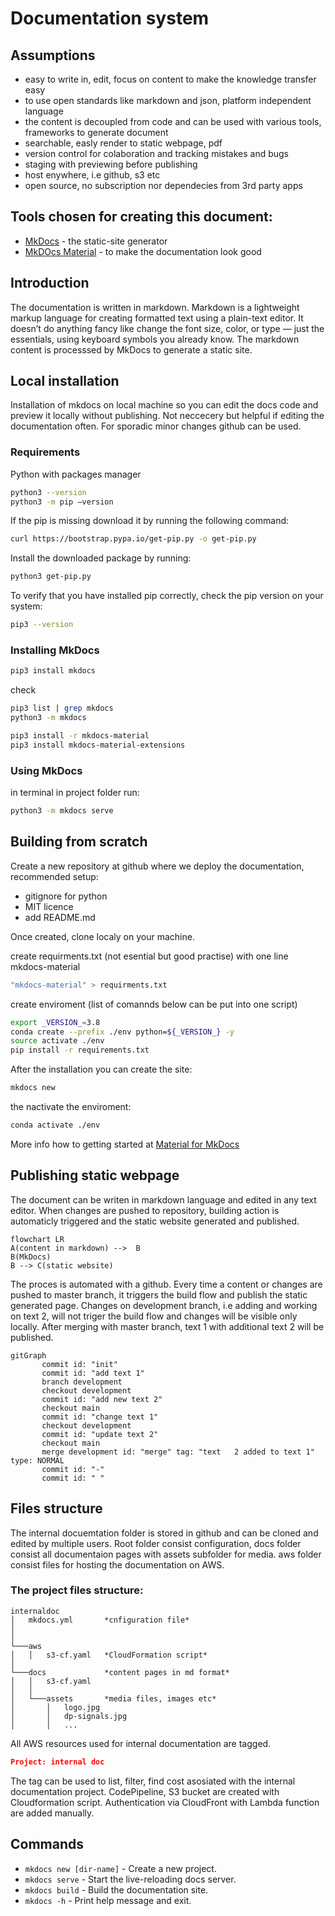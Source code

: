 
# Documentation system

## Assumptions

- easy to write in, edit, focus on content to make the knowledge transfer easy
- to use open standards like markdown and json, platform independent language
- the content is decoupled from code and can be used with various tools, frameworks to generate document
- searchable, easly render to static webpage, pdf
- version control for colaboration and tracking mistakes and bugs
- staging with previewing before publishing
- host enywhere, i.e github, s3 etc
- open source, no subscription nor dependecies from 3rd party apps

## Tools chosen for creating this document:

- [MkDocs](https://www.mkdocs.org) - the static-site generator
- [MkDOcs Material](https://squidfunk.github.io/mkdocs-material/) - to make the documentation look good
<!-- TODO add {:target="_blank"} -->

<!-- ## Todo list
- [ ] add step by step instruction to set the mkdosc + material up
- [ ] test autodeployment to s3
- [ ] copy some skycharge docs for reference
- [X] test mermaid and others adds on -->

## Introduction
The documentation is written in markdown. Markdown is a lightweight markup language for creating formatted text using a plain-text editor. It doesn’t do anything fancy like change the font size, color, or type — just the essentials, using keyboard symbols you already know. The markdown content is processsed by MkDocs to generate a static site.


## Local installation
Installation of mkdocs on local machine so you can edit the docs code and preview it locally without publishing.
Not neccecery but helpful if editing the documentation often. For sporadic minor changes github can be used.

### Requirements
Python with packages manager
```bash
python3 --version
python3 -m pip –version
```
If the pip is missing download it by running the following command:
```bash
curl https://bootstrap.pypa.io/get-pip.py -o get-pip.py
```

Install the downloaded package by running:
```bash
python3 get-pip.py
```
To verify that you have installed pip correctly, check the pip version on your system:
```bash
pip3 --version
```

### Installing MkDocs
```bash
pip3 install mkdocs
```
check
```bash
pip3 list | grep mkdocs
python3 -m mkdocs
```

<!-- Add to PATH
PATH='/Users/production/Library/Python/3.8/bin'
export PATH -->

```bash
pip3 install -r mkdocs-material
pip3 install mkdocs-material-extensions
```

### Using MkDocs
in terminal in project folder run:
```bash
python3 -m mkdocs serve
```

## Building from scratch

Create a new repository at github where we deploy the documentation, recommended setup: 
- gitignore for python
- MIT licence
- add README.md

Once created, clone localy on your machine.

create requirments.txt (not esential but good practise) with one line mkdocs-material
```bash
"mkdocs-material" > requirments.txt
```
create enviroment (list of comannds below can be put into one script)
```bash
export _VERSION_=3.8
conda create --prefix ./env python=${_VERSION_} -y
source activate ./env
pip install -r requirements.txt
```
After the installation you can create the site:
```bash
mkdocs new
```
the nactivate the enviroment:
```bash
conda activate ./env
```

More info how to getting started at [Material for MkDocs](https://squidfunk.github.io/mkdocs-material/getting-started/)

## Publishing static webpage
The document can be writen in markdown language and edited in any text editor. When changes are pushed to repository, building action is automaticly triggered and the static website generated and published.

<!-- TODO add git hooks, autobuild etc -->
``` mermaid
flowchart LR
A(content in markdown) -->  B
B(MkDocs) 
B --> C(static website)
```

The proces is automated with a github.
Every time a content or changes are pushed to master branch, it triggers the build flow and publish the static generated page. 
Changes on development branch, i.e adding and working on text 2, will not triger the build flow and changes will be visible only locally. After merging with master branch, text 1 with additional text 2 will be published.

``` mermaid
gitGraph
       commit id: "init"
       commit id: "add text 1"
       branch development
       checkout development
       commit id: "add new text 2"
       checkout main
       commit id: "change text 1"
       checkout development
       commit id: "update text 2"
       checkout main
       merge development id: "merge" tag: "text   2 added to text 1" type: NORMAL
       commit id: "-"
       commit id: " "
```

## Files structure

The internal docuemtation folder is stored in github and can be cloned and edited by multiple users.
Root folder consist configuration, docs folder consist all documentaion pages with assets subfolder for media. aws folder consist files for hosting the documentation on AWS.

### The project files structure:

```
internaldoc
│   mkdocs.yml       *cnfiguration file*
│   
│ 
└───aws 
│   │   s3-cf.yaml   *CloudFormation script*
│
└───docs             *content pages in md format*
│   │   s3-cf.yaml     
│   │  
│   └───assets       *media files, images etc*
│       │   logo.jpg
│       │   dp-signals.jpg
│       │   ...
```

All AWS resources used for internal documentation are tagged.
```json
Project: internal doc
```
The tag can be used to list, filter, find cost asosiated with the internal documentation project.
CodePipeline, S3 bucket are created with Cloudformation script.
Authentication via CloudFront with Lambda function are added manually.

## Commands

* `mkdocs new [dir-name]` - Create a new project.
* `mkdocs serve` - Start the live-reloading docs server.
* `mkdocs build` - Build the documentation site.
* `mkdocs -h` - Print help message and exit.
